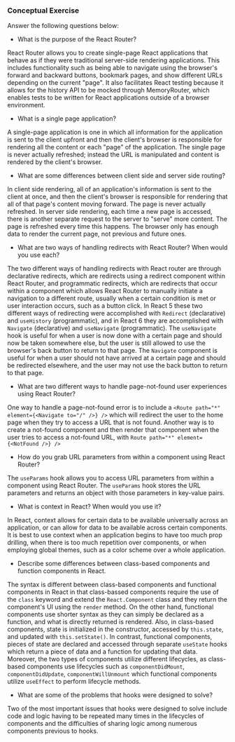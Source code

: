 ### Conceptual Exercise

Answer the following questions below:

- What is the purpose of the React Router?

React Router allows you to create single-page React applications that behave as if they were traditional server-side rendering applications. This includes functionality such as being able to navigate using the browser's forward and backward buttons, bookmark pages, and show different URLs depending on the current "page". It also facilitates React testing because it allows for the history API to be mocked through MemoryRouter, which enables tests to be written for React applications outside of a browser environment.

- What is a single page application?

A single-page application is one in which all information for the application is sent to the client upfront and then the client's browser is responsible for rendering all the content or each "page" of the application. The single page is never actually refreshed; instead the URL is manipulated and content is rendered by the client's browser.

- What are some differences between client side and server side routing?

In client side rendering, all of an application's information is sent to the client at once, and then the client's browser is responsible for rendering that all of that page's content moving forward. The page is never actually refreshed. In server side rendering, each time a new page is accessed, there is another separate request to the server to "serve" more content. The page is refreshed every time this happens. The browser only has enough data to render the current page, not previous and future ones.

- What are two ways of handling redirects with React Router? When would you use each?

The two different ways of handling redirects with React router are through declarative redirects, which are redirects using a redirect component within React Router, and programmatic redirects, which are redirects that occur within a component which allows React Router to manually initiate a navigation to a different route, usually when a certain condition is met or user interaction occurs, such as a button click. In React 5 these two different ways of redirecting were accomplished with `Redirect` (declarative) and `useHistory` (programmatic), and in React 6 they are accomplished with `Navigate` (declarative) and `useNavigate` (programmatic). The `useNavigate` hook is useful for when a user is now done with a certain page and should now be taken somewhere else, but the user is still allowed to use the browser's back button to return to that page. The `Navigate` component is useful for when a user should not have arrived at a certain page and should be redirected elsewhere, and the user may not use the back button to return to that page.

- What are two different ways to handle page-not-found user experiences using React Router? 

One way to handle a page-not-found error is to include a `<Route path="*" element={<Navigate to="/" />} />` which will redirect the user to the home page when they try to access a URL that is not found. Another way is to create a not-found component and then render that component when the user tries to access a not-found URL, with `Route path="*" element={<NotFound />} />`

- How do you grab URL parameters from within a component using React Router?

The `useParams` hook allows you to access URL parameters from within a component using React Router. The `useParams` hook stores the URL parameters and returns an object with those parameters in key-value pairs.

- What is context in React? When would you use it?

In React, context allows for certain data to be available universally across an application, or can allow for data to be available across certain components. It is best to use context when an application begins to have too much prop drilling, when there is too much repetition over components, or when employing global themes, such as a color scheme over a whole application.

- Describe some differences between class-based components and function
  components in React.

The syntax is different between class-based components and functional components in React in that class-bassed components require the use of the `class` keyword and extend the `React.Component` class and they return the component's UI using the `render` method. On the other hand, functional components use shorter syntax as they can simply be declared as a function, and what is directly returned is rendered. Also, in class-based components, state is initialized in the constructor, accessed by `this.state`, and updated with `this.setState()`. In contrast, functional components, pieces of state are declared and accessed through separate `useState` hooks which return a piece of data and a function for updating that data. Moreover, the two types of components utilize different lifecycles, as class-based components use lifecycles such as `componentDidMount`, `componentDidUpdate`, `componentWillUnmount` which functional components utilize `useEffect` to perform lifecycle methods.

- What are some of the problems that hooks were designed to solve?

Two of the most important issues that hooks were designed to solve include code and logic having to be repeated many times in the lifecycles of components and the difficulties of sharing logic among numerous components previous to hooks.
